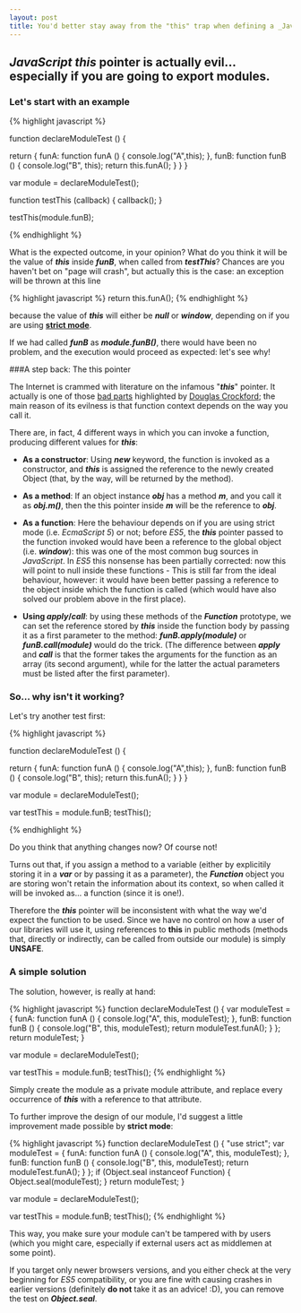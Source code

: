 ```yaml
---
layout: post
title: You'd better stay away from the "this" trap when defining a _JavaScript_ module
---
```


## _JavaScript_ **_this_** pointer is actually evil... especially if you are going to export modules.

### Let's start with an example

{% highlight javascript %}

function declareModuleTest () {

  return {
    funA: function funA () {
      console.log("A",this);
    },
    funB: function funB () {
      console.log("B", this);
      return this.funA();
    }
  }
}

var module = declareModuleTest();

function testThis (callback) {
  callback();
}

testThis(module.funB);

{% endhighlight %}

What is the expected outcome, in your opinion? What do you think it will be the value of **_this_** inside **_funB_**, when called from **_testThis_**?
Chances are you haven't bet on "page will crash", but actually this is the case: an exception will be thrown at this line

{% highlight javascript %}
    return this.funA();
{% endhighlight %}

because the value of **_this_** will either be **_null_** or **_window_**, depending on if you are using [**strict mode**](http://ejohn.org/blog/ecmascript-5-strict-mode-json-and-more/).

If we had called **_funB_** as **_module.funB()_**, there would have been no problem, and the execution would proceed as expected: let's see why!


###A step back: The this pointer

The Internet is crammed with literature on the infamous "**_this_**" pointer. It actually is one of those [bad parts](http://yuiblog.com/blog/2007/06/08/video-crockford-goodstuff/) highlighted by [Douglas Crockford](http://javascript.crockford.com/); the main reason of its evilness is that function context depends on the way you call it.

There are, in fact, 4 different ways in which you can invoke a function, producing different values for **_this_**:


* **As a constructor**: Using **_new_** keyword, the function is invoked as a constructor, and **_this_** is assigned the reference to the newly created Object (that, by the way, will be returned by the method).

* **As a method**: If an object instance **_obj_** has a method **_m_**, and you call it as **_obj.m()_**, then the this pointer inside **_m_** will be the reference to **_obj_**.

* **As a function**: Here the behaviour depends on if you are using strict mode (i.e. _EcmaScript 5_) or not; before _ES5_, the **_this_** pointer passed to the function invoked would have been a reference to the global object (i.e. **_window_**): this was one of the most common bug sources in _JavaScript_. In _ES5_ this nonsense has been partially corrected: now this will point to null inside these functions - This is still far from the ideal behaviour, however: it would have been better passing a reference to the object inside which the function is called (which would have also solved our problem above in the first place).

* **Using _apply_/_call_**: by using these methods of the **_Function_** prototype, we can set the reference stored by **_this_** inside the function body by passing it as a first parameter to the method: **_funB.apply(module)_** or **_funB.call(module)_** would do the trick. (The difference between **_apply_** and **_call_** is that the former takes the arguments for the function as an array (its second argument), while for the latter the actual parameters must be listed after the first parameter).

### So... why isn't it working?

Let's try another test first:

{% highlight javascript %}

function declareModuleTest () {

  return {
    funA: function funA () {
      console.log("A",this);
    },
    funB: function funB () {
      console.log("B", this);
      return this.funA();
    }
  }
}

var module = declareModuleTest();

var testThis = module.funB;
testThis();

{% endhighlight %}

Do you think that anything changes now? Of course not!

Turns out that, if you assign a method to a variable (either by explicitily storing it in a **_var_** or by passing it as a parameter), the **_Function_** object you are storing won't retain the information about its context, so when called it will be invoked as... a function (since it is one!).

Therefore the **_this_** pointer will be inconsistent with what the way we'd expect the function to be used.
Since we have no control on how a user of our libraries will use it, using references to **this** in public methods (methods that, directly or indirectly, can be called from outside our module) is simply **UNSAFE**.

### A simple solution

The solution, however, is really at hand:

{% highlight javascript %}
function declareModuleTest () {
  var moduleTest = {
    funA: function funA () {
      console.log("A", this, moduleTest);
    },
    funB: function funB () {
      console.log("B", this, moduleTest);
      return moduleTest.funA();
    }
  };
  return moduleTest;
}

var module = declareModuleTest();

var testThis = module.funB;
testThis();
{% endhighlight %}

Simply create the module as a private module attribute, and replace every occurrence of **_this_** with a reference to that attribute.

To further improve the design of our module, I'd suggest a little improvement made possible by **strict mode**:

{% highlight javascript %}
function declareModuleTest () {
  "use strict";
  var moduleTest = {
    funA: function funA () {
      console.log("A", this, moduleTest);
    },
    funB: function funB () {
      console.log("B", this, moduleTest);
      return moduleTest.funA();
    }
  };
  if (Object.seal instanceof Function) {
    Object.seal(moduleTest);
  }
  return moduleTest;
}

var module = declareModuleTest();

var testThis = module.funB;
testThis();
{% endhighlight %}

This way, you make sure your module can't be tampered with by users (which you might care, especially if external users act as middlemen at some point).

If you target only newer browsers versions, and you either check at the very beginning for _ES5_ compatibility, or you are fine with causing crashes in earlier versions (definitely **do not** take it as an advice! :D), you can remove the test on **_Object.seal_**.
